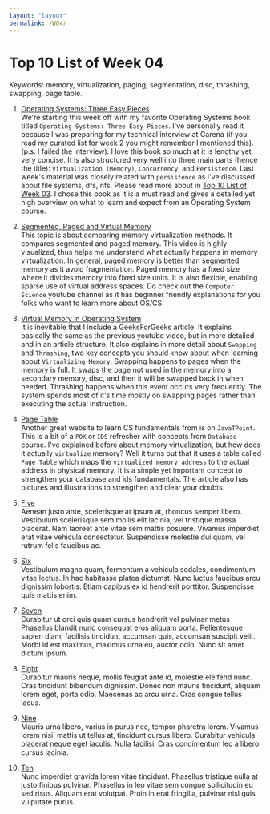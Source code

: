 ```yaml
---
layout: "layout"
permalink: /W04/
---
```


# Top 10 List of Week 04
Keywords: memory, virtualization, paging, segmentation, disc, thrashing, swapping, page table.

1. [Operating Systems: Three Easy Pieces](http://pages.cs.wisc.edu/~remzi/OSTEP/)<br>
We're starting this week off with my favorite Operating Systems book titled `Operating Systems: Three Easy Pieces`. I've personally read it because I was preparing for my technical interview at Garena (if you read my curated list for week 2 you might remember I mentioned this). (p.s. I failed the interview). I love this book so much at it is lengthy yet very concise. It is also structured very well into three main parts (hence the title): `Virtualization (Memory)`, `Concurrency`, and `Persistence`. Last week's material was closely related with `persistence` as I've discussed about file systems, dfs, nfs. Please read more about in [Top 10 List of Week 03](https://jojonicho.github.io/os211/W03/). I chose this book as it is a must read and gives a detailed yet high overview on what to learn and expect from an Operating System course.

2. [Segmented, Paged and Virtual Memory](https://www.youtube.com/watch?v=p9yZNLeOj4s&ab_channel=ComputerScience)<br>
This topic is about comparing memory virtualization methods. It compares segmented and paged memory. This video is highly visualized, thus helps me understand what actually happens in memory virtualization. In general, paged memory is better than segmented memory as it avoid fragmentation. Paged memory has a fixed size where it divides memory into fixed size units. It is also flexible, enabling sparse use of virtual address spaces. Do check out the `Computer Science` youtube channel as it has beginner friendly explanations for you folks who want to learn more about OS/CS.

3. [Virtual Memory in Operating System](https://www.geeksforgeeks.org/virtual-memory-in-operating-system/)<br>
It is inevitable that I include a GeeksForGeeks article. It explains basically the same as the previous youtube video, but in more detailed and in an article structure. It also explains in more detail about `Swapping` and `Thrashing`, two key concepts you should know about when learning about `Virtualizing Memory`. Swapping happens to pages when the memory is full. It swaps the page not used in the memory into a secondary memory, disc, and then it will be swapped back in when needed. Thrashing happens when this event occurs very frequently. The system spends most of it's time mostly on swapping pages rather than executing the actual instruction.

4. [Page Table](https://www.javatpoint.com/os-page-table)<br>
Another great website to learn CS fundamentals from is on `JavaTPoint`. This is a bit of a `POK` or `IDS` refresher with concepts from `Database` course. I've explained before about memory virtualization, but how does it actually `virtualize` memory? Well it turns out that it uses a table called `Page Table` which maps the `virtualized memory address` to the actual address in physical memory. It is a simple yet important concept to strengthen your database and ids fundamentals. The article also has pictures and illustrations to strengthen and clear your doubts.

5. [Five](https://en.wikipedia.org/wiki/5)<br>
Aenean justo ante, scelerisque at ipsum at, rhoncus semper libero.
Vestibulum scelerisque sem mollis elit lacinia, vel tristique massa placerat.
Nam laoreet ante vitae sem mattis posuere.
Vivamus imperdiet erat vitae vehicula consectetur.
Suspendisse molestie dui quam, vel rutrum felis faucibus ac.

6. [Six](https://en.wikipedia.org/wiki/6)<br>
Vestibulum magna quam, fermentum a vehicula sodales, condimentum vitae lectus.
In hac habitasse platea dictumst.
Nunc luctus faucibus arcu dignissim lobortis.
Etiam dapibus ex id hendrerit porttitor.
Suspendisse quis mattis enim.

7. [Seven](https://en.wikipedia.org/wiki/7)<br>
Curabitur ut orci quis quam cursus hendrerit vel pulvinar metus
Phasellus blandit nunc consequat eros aliquam porta.
Pellentesque sapien diam, facilisis tincidunt accumsan quis, accumsan suscipit velit. 
Morbi id est maximus, maximus urna eu, auctor odio. 
Nunc sit amet dictum ipsum.

8. [Eight](https://en.wikipedia.org/wiki/8)<br>
Curabitur mauris neque, mollis feugiat ante id, molestie eleifend nunc.
Cras tincidunt bibendum dignissim.
Donec non mauris tincidunt, aliquam lorem eget, porta odio.
Maecenas ac arcu urna.
Cras congue tellus lacus.

9. [Nine](https://en.wikipedia.org/wiki/9)<br>
Mauris urna libero, varius in purus nec, tempor pharetra lorem.
Vivamus lorem nisi, mattis ut tellus at, tincidunt cursus libero.
Curabitur vehicula placerat neque eget iaculis.
Nulla facilisi.
Cras condimentum leo a libero cursus lacinia.

10. [Ten](https://en.wikipedia.org/wiki/10)<br>
Nunc imperdiet gravida lorem vitae tincidunt. 
Phasellus tristique nulla at justo finibus pulvinar.
Phasellus in leo vitae sem congue sollicitudin eu sed risus.
Aliquam erat volutpat.
Proin in erat fringilla, pulvinar nisl quis, vulputate purus.

